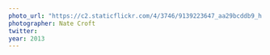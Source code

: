 ```yaml
---
photo_url: "https://c2.staticflickr.com/4/3746/9139223647_aa29bcddb9_h.jpg"
photographer: Nate Croft
twitter:
year: 2013
---
```

